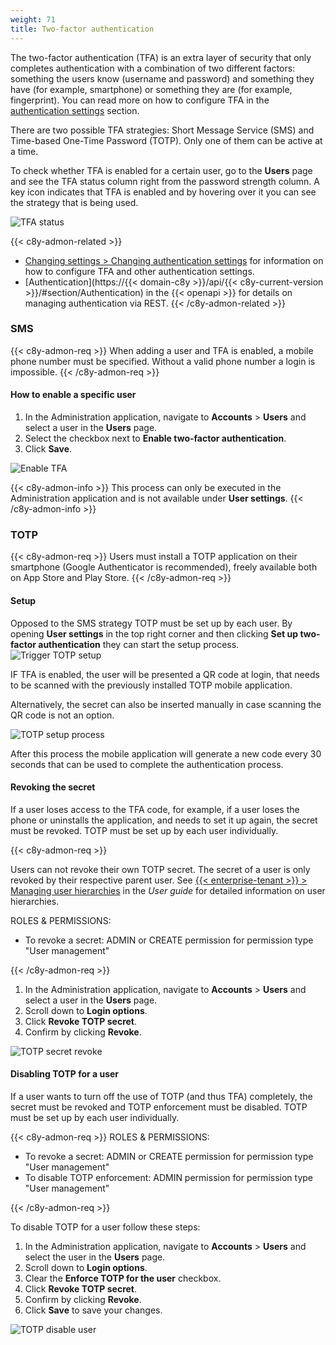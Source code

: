 ```yaml
---
weight: 71
title: Two-factor authentication
---
```

The two-factor authentication (TFA) is an extra layer of security that only completes authentication with a combination of two different factors: something the users know (username and password) and something they have (for example, smartphone) or something they are (for example, fingerprint). You can read more on how to configure TFA in the [authentication settings](/users-guide/administration/#authentication) section.

There are two possible TFA strategies: Short Message Service (SMS) and Time-based One-Time Password (TOTP). Only one of them can be active at a time.

To check whether TFA is enabled for a certain user, go to the **Users** page and see the TFA status column right from the password strength column. A key icon indicates that TFA is enabled and by hovering over it you can see the strategy that is being used.

![TFA status](/images/users-guide/Administration/admin-tfa-sms.png)

{{< c8y-admon-related >}}
- [Changing settings > Changing authentication settings](/users-guide/administration/#authentication) for information on how to configure TFA and other authentication settings.
- [Authentication](https://{{< domain-c8y >}}/api/{{< c8y-current-version >}}/#section/Authentication) in the {{< openapi >}} for details on managing authentication via REST.
{{< /c8y-admon-related >}}


### SMS

{{< c8y-admon-req >}}
When adding a user and TFA is enabled, a mobile phone number must be specified. Without a valid phone number a login is impossible.
{{< /c8y-admon-req >}}


#### How to enable a specific user

1. In the Administration application, navigate to **Accounts** > **Users** and select a user in the **Users** page.
2. Select the checkbox next to **Enable two-factor authentication**.
3. Click **Save**.

![Enable TFA](/images/users-guide/Administration/admin-user-enable-tfa-1.png)

{{< c8y-admon-info >}}
This process can only be executed in the Administration application and is not available under **User settings**.
{{< /c8y-admon-info >}}

### TOTP

{{< c8y-admon-req >}}
Users must install a TOTP application on their smartphone (Google Authenticator is recommended), freely available both on App Store and Play Store.
{{< /c8y-admon-req >}}


#### Setup

Opposed to the SMS strategy TOTP must be set up by each user. By opening **User settings** in the top right corner and then clicking **Set up two-factor authentication** they can start the setup process.
![Trigger TOTP setup](/images/users-guide/Administration/admin-user-enable-tfa-2.png)

IF TFA is enabled, the user will be presented a QR code at login, that needs to be scanned with the previously installed TOTP mobile application.

Alternatively, the secret can also be inserted manually in case scanning the QR code is not an option.

![TOTP setup process](/images/users-guide/Administration/admin-user-tfa-setup.png)

After this process the mobile application will generate a new code every 30 seconds that can be used to complete the authentication process.

#### Revoking the secret
If a user loses access to the TFA code, for example, if a user loses the phone or uninstalls the application, and needs to set it up again, the secret must be revoked.
TOTP must be set up by each user individually.

{{< c8y-admon-req >}}

Users can not revoke their own TOTP secret. The secret of a user is only revoked by their respective parent user.
See [{{< enterprise-tenant >}} > Managing user hierarchies](/users-guide/enterprise-tenant/#user-hierarchies) in the *User guide* for detailed information on user hierarchies.

ROLES & PERMISSIONS:

- To revoke a secret: ADMIN or CREATE permission for permission type "User management"

{{< /c8y-admon-req >}}

1. In the Administration application, navigate to **Accounts** > **Users** and select a user in the **Users** page.
2. Scroll down to **Login options**.
3. Click **Revoke TOTP secret**.
4. Confirm by clicking **Revoke**.

![TOTP secret revoke](/images/users-guide/Administration/admin-user-totp-revoke.png)

#### Disabling TOTP for a user

If a user wants to turn off the use of TOTP (and thus TFA) completely, the secret must be revoked and TOTP enforcement must be disabled.
TOTP must be set up by each user individually.

{{< c8y-admon-req >}}
ROLES & PERMISSIONS:

- To revoke a secret: ADMIN or CREATE permission for permission type "User management"
- To disable TOTP enforcement: ADMIN permission for permission type "User management"

{{< /c8y-admon-req >}}

To disable TOTP for a user follow these steps:

1. In the Administration application, navigate to **Accounts** > **Users** and select the user in the **Users** page.
2. Scroll down to **Login options**.
3. Clear the **Enforce TOTP for the user** checkbox.
4. Click **Revoke TOTP secret**.
5. Confirm by clicking **Revoke**.
6. Click **Save** to save your changes.

![TOTP disable user](/images/users-guide/Administration/admin-user-totp-disable.png)
